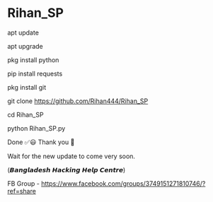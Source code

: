 # Rihan_SP
apt update

apt upgrade

pkg install python

pip install requests

pkg install git

git clone https://github.com/Rihan444/Rihan_SP

cd Rihan_SP

python Rihan_SP.py

Done ✅😃 Thank you 💓

Wait for the new update to come very soon.

(𝘽𝙖𝙣𝙜𝙡𝙖𝙙𝙚𝙨𝙝 𝙃𝙖𝙘𝙠𝙞𝙣𝙜 𝙃𝙚𝙡𝙥 𝘾𝙚𝙣𝙩𝙧𝙚)

FB Group - https://www.facebook.com/groups/3749151271810746/?ref=share
